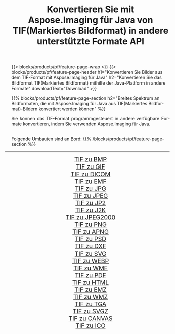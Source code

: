 ﻿---
title: Konvertieren Sie mit Aspose.Imaging für Java von TIF(Markiertes Bildformat) in andere unterstützte Formate API 
weight: 3920
url: /de/java/conversion/from/tif/ 
lang: de
langdirlevel: 2
locales: zh-hans,ja,it,ru,de,es,fr,nl,id,lt,pl,pt,vi,tr,ko,zh-hant,ar,hi,th,sv,cs,uk,he
description: Aspose.Imaging kann mithilfe der Java-Plattform problemlos von TIF(Markiertes Bildformat) in andere Formate konvertieren
---

{{< blocks/products/pf/feature-page-wrap >}}
{{< blocks/products/pf/feature-page-header h1="Konvertieren Sie Bilder aus dem TIF-Format mit Aspose.Imaging für Java" h2="Konvertieren Sie das Bildformat TIF(Markiertes Bildformat) mithilfe der Java-Plattform in andere Formate" downloadText="Download" >}}


{{% blocks/products/pf/feature-page-section  h2="Breites Spektrum an Bildformaten, die mit Aspose.Imaging für Java aus TIF(Markiertes Bildformat)-Bildern konvertiert werden können" %}}
<p align=justify>Sie können das TIF-Format programmgesteuert in andere verfügbare Formate konvertieren, indem Sie verwenden
Aspose.Imaging für Java. </p>
<br/>
Folgende Umbauten sind an Bord:
{{% /blocks/products/pf/feature-page-section %}}
<div class="container-fluid productfamilypage bg-gray">
    <div class="convertypes bg-gray agp-content section">
        <div class="container">
		<hr style="margin-left:-20px;"/>
		<div class="row other-converters" style="gap: 10px;font-size: 19px;text-align:center;">
		    <div class='col-md-2 other-converter remove-lp remove-rp'><a href="/imaging/de/java/conversion/tif-to-bmp/" style="padding:15px;">TIF zu BMP</a></div><div class='col-md-2 other-converter remove-lp remove-rp'><a href="/imaging/de/java/conversion/tif-to-gif/" style="padding:15px;">TIF zu GIF</a></div><div class='col-md-2 other-converter remove-lp remove-rp'><a href="/imaging/de/java/conversion/tif-to-dicom/" style="padding:15px;">TIF zu DICOM</a></div><div class='col-md-2 other-converter remove-lp remove-rp'><a href="/imaging/de/java/conversion/tif-to-emf/" style="padding:15px;">TIF zu EMF</a></div><div class='col-md-2 other-converter remove-lp remove-rp'><a href="/imaging/de/java/conversion/tif-to-jpg/" style="padding:15px;">TIF zu JPG</a></div><div class='col-md-2 other-converter remove-lp remove-rp'><a href="/imaging/de/java/conversion/tif-to-jpeg/" style="padding:15px;">TIF zu JPEG</a></div><div class='col-md-2 other-converter remove-lp remove-rp'><a href="/imaging/de/java/conversion/tif-to-jp2/" style="padding:15px;">TIF zu JP2</a></div><div class='col-md-2 other-converter remove-lp remove-rp'><a href="/imaging/de/java/conversion/tif-to-j2k/" style="padding:15px;">TIF zu J2K</a></div><div class='col-md-2 other-converter remove-lp remove-rp'><a href="/imaging/de/java/conversion/tif-to-jpeg2000/" style="padding:15px;">TIF zu JPEG2000</a></div><div class='col-md-2 other-converter remove-lp remove-rp'><a href="/imaging/de/java/conversion/tif-to-png/" style="padding:15px;">TIF zu PNG</a></div><div class='col-md-2 other-converter remove-lp remove-rp'><a href="/imaging/de/java/conversion/tif-to-apng/" style="padding:15px;">TIF zu APNG</a></div><div class='col-md-2 other-converter remove-lp remove-rp'><a href="/imaging/de/java/conversion/tif-to-psd/" style="padding:15px;">TIF zu PSD</a></div><div class='col-md-2 other-converter remove-lp remove-rp'><a href="/imaging/de/java/conversion/tif-to-dxf/" style="padding:15px;">TIF zu DXF</a></div><div class='col-md-2 other-converter remove-lp remove-rp'><a href="/imaging/de/java/conversion/tif-to-svg/" style="padding:15px;">TIF zu SVG</a></div><div class='col-md-2 other-converter remove-lp remove-rp'><a href="/imaging/de/java/conversion/tif-to-webp/" style="padding:15px;">TIF zu WEBP</a></div><div class='col-md-2 other-converter remove-lp remove-rp'><a href="/imaging/de/java/conversion/tif-to-wmf/" style="padding:15px;">TIF zu WMF</a></div><div class='col-md-2 other-converter remove-lp remove-rp'><a href="/imaging/de/java/conversion/tif-to-pdf/" style="padding:15px;">TIF zu PDF</a></div><div class='col-md-2 other-converter remove-lp remove-rp'><a href="/imaging/de/java/conversion/tif-to-html/" style="padding:15px;">TIF zu HTML</a></div><div class='col-md-2 other-converter remove-lp remove-rp'><a href="/imaging/de/java/conversion/tif-to-emz/" style="padding:15px;">TIF zu EMZ</a></div><div class='col-md-2 other-converter remove-lp remove-rp'><a href="/imaging/de/java/conversion/tif-to-wmz/" style="padding:15px;">TIF zu WMZ</a></div><div class='col-md-2 other-converter remove-lp remove-rp'><a href="/imaging/de/java/conversion/tif-to-tga/" style="padding:15px;">TIF zu TGA</a></div><div class='col-md-2 other-converter remove-lp remove-rp'><a href="/imaging/de/java/conversion/tif-to-svgz/" style="padding:15px;">TIF zu SVGZ</a></div><div class='col-md-2 other-converter remove-lp remove-rp'><a href="/imaging/de/java/conversion/tif-to-canvas/" style="padding:15px;">TIF zu CANVAS</a></div><div class='col-md-2 other-converter remove-lp remove-rp'><a href="/imaging/de/java/conversion/tif-to-ico/" style="padding:15px;">TIF zu ICO</a></div>
                </div>
        </div>
    </div>
</div>
<br/>

